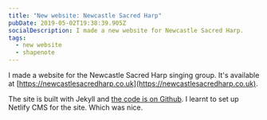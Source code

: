 ```yaml
---
title: "New website: Newcastle Sacred Harp"
pubDate: 2019-05-02T19:38:39.905Z
socialDescription: I made a new website for Newcastle Sacred Harp.
tags:
  - new website
  - shapenote
---
```


I made a website for the Newcastle Sacred Harp singing group. It's available at [https://newcastlesacredharp.co.uk](https://newcastlesacredharp.co.uk).

The site is built with Jekyll and [the code is on Github](https://github.com/newcastle-shapenote/newcastle-shapenote-website). I learnt to set up Netlify CMS for the site. Which was nice.
